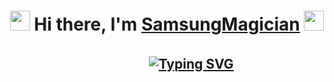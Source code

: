 <h1 align="center"><img src="https://github.com/blackcater/blackcater/raw/main/images/Hi.gif" height="32"/> Hi there, I'm <a href="https://t.me/SamsungMagician" target="_blank">SamsungMagician</a>
<img src="https://github.com/blackcater/blackcater/raw/main/images/Hi.gif" height="32"/></h1>
<h2 align="center">ㅤㅤㅤㅤ<a href="https://git.io/typing-svg"><img src="https://readme-typing-svg.herokuapp.com?font=Fira+Code&pause=1000&color=FFFFFF&width=435&lines=Just+some+guy+in+the+internet" alt="Typing SVG" /></a></h2>


<!--
**TR6GEDIES/TR6GEDIES** is a ✨ _special_ ✨ repository because its `README.md` (this file) appears on your GitHub profile.

Here are some ideas to get you started:

- 🔭 I’m currently working on ...
- 🌱 I’m currently learning ...
- 👯 I’m looking to collaborate on ...
- 🤔 I’m looking for help with ...
- 💬 Ask me about ...
- 📫 How to reach me: ...
- 😄 Pronouns: ...
- ⚡ Fun fact: ...
-->
